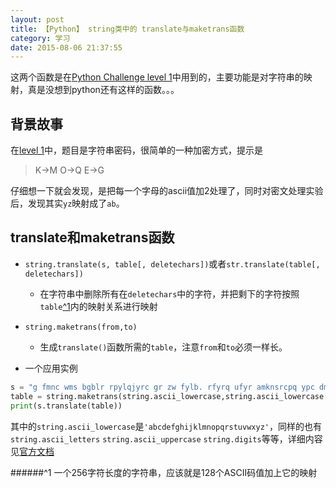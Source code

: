 ```yaml
---
layout: post
title: 【Python】 string类中的 translate与maketrans函数
category: 学习
date: 2015-08-06 21:37:55
---
```


这两个函数是在[Python Challenge level 1](http://www.pythonchallenge.com/pc/def/map.html)中用到的，主要功能是对字符串的映射，真是没想到python还有这样的函数。。。

<!-- more -->
## 背景故事
在[level 1](http://www.pythonchallenge.com/pc/def/map.html)中，题目是字符串密码，很简单的一种加密方式，提示是
> K->M
> O->Q
> E->G

仔细想一下就会发现，是把每一个字母的ascii值加2处理了，同时对密文处理实验后，发现其实`yz`映射成了`ab`。

## translate和maketrans函数

* `string.translate(s, table[, deletechars])`或者`str.translate(table[, deletechars])`
    - 在字符串中删除所有在`deletechars`中的字符，并把剩下的字符按照`table`[^1](#1)内的映射关系进行映射
* `string.maketrans(from,to)`
    - 生成`translate()`函数所需的`table`，注意`from`和`to`必须一样长。

* 一个应用实例

```python
s = "g fmnc wms bgblr rpylqjyrc gr zw fylb. rfyrq ufyr amknsrcpq ypc dmp. bmgle gr gl zw fylb gq glcddgagclr ylb rfyr'q ufw rfgq rcvr gq qm jmle. sqgle qrpgle.kyicrpylq() gq pcamkkclbcb. lmu ynnjw ml rfc spj."
table = string.maketrans(string.ascii_lowercase,string.ascii_lowercase[2:]+string.ascii_lowercase[:2])
print(s.translate(table))
```

其中的`string.ascii_lowercase`是`'abcdefghijklmnopqrstuvwxyz'`，同样的也有`string.ascii_letters` `string.ascii_uppercase` `string.digits`等等，详细内容见[官方文档](https://docs.python.org/2/library/string.html)

######^1
 一个256字符长度的字符串，应该就是128个ASCII码值加上它的映射
